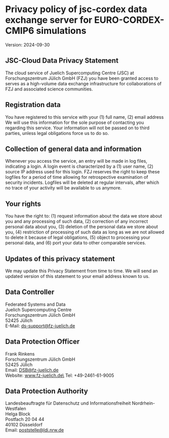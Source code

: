 ﻿# Privacy policy of jsc-cordex data exchange server for EURO-CORDEX-CMIP6 simulations

Version: 2024-09-30

## JSC-Cloud Data Privacy Statement

The cloud service of Juelich Supercomputing Centre (JSC) at Forschungszentrum
Jülich GmbH (FZJ) you have been granted access to serves as a high-volume data 
exchange infrastructure for collaborations of FZJ and associated science 
communities.

## Registration data

You have registered to this service with your (1) full name, (2) email address
We will use this information for the sole purpose of contacting you regarding 
this service. Your information will not be passed on to third parties, unless 
legal obligations force us to do so.

## Collection of general data and information

Whenever you access the service, an entry will be made in log files, indicating a
login. A login event is characterized by a (1) user name, (2) source IP address
used for this login. FZJ reserves the right to keep these logfiles for a period 
of time allowing for retrospective examination of security incidents. Logfiles 
will be deleted at regular intervals, after which no trace of your activity will
be available to us anymore.

## Your rights

You have the right to: (1) request information about the data we store about you
and any processing of such data, (2) correction of any incorrect personal data
about you, (3) deletion of the personal data we store about you, (4) restriction
of processing of such data as long as we are not allowed to delete it because of
legal obligations, (5) object to processing your personal data, and (6) port
your data to other comparable services.

## Updates of this privacy statement

We may update this Privacy Statement from time to time. We will send an updated
version of this statement to your email address known to us.

## Data Controller

Federated Systems and Data\
Juelich Supercomputing Centre\
Forschungszentrum Jülich GmbH\
52425 Jülich\
E-Mail: ds-support@fz-juelich.de

## Data Protection Officer

Frank Rinkens\
Forschungszentrum Jülich GmbH\
52425 Jüĺich\
Email: DSB@fz-juelich.de\
Website: www.fz-juelich.de\
Tel: +49-2461-61-9005

## Data Protection Authority

Landesbeauftragte für Datenschutz und Informationsfreiheit Nordrhein-Westfalen\
Helga Block\
Postfach 20 04 44\
40102 Düsseldorf\
Email: poststelle@ldi.nrw.de 